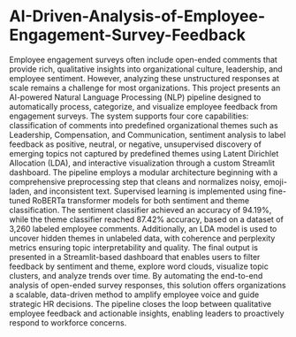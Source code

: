 # AI-Driven-Analysis-of-Employee-Engagement-Survey-Feedback

Employee engagement surveys often include open-ended comments that provide rich, qualitative insights into organizational culture, leadership, and employee sentiment. However, analyzing these unstructured responses at scale remains a challenge for most organizations. This project presents an AI-powered Natural Language Processing (NLP) pipeline designed to automatically process, categorize, and visualize employee feedback from engagement surveys. The system supports four core capabilities: classification of comments into predefined organizational themes such as Leadership, Compensation, and Communication, sentiment analysis to label feedback as positive, neutral, or negative, unsupervised discovery of emerging topics not captured by predefined themes using Latent Dirichlet Allocation (LDA), and interactive visualization through a custom Streamlit dashboard. The pipeline employs a modular architecture beginning with a comprehensive preprocessing step that cleans and normalizes noisy, emoji-laden, and inconsistent text. Supervised learning is implemented using fine-tuned RoBERTa transformer models for both sentiment and theme classification. The sentiment classifier achieved an accuracy of 94.19%, while the theme classifier reached 87.42% accuracy, based on a dataset of 3,260 labeled employee comments. Additionally, an LDA model is used to uncover hidden themes in unlabeled data, with coherence and perplexity metrics ensuring topic interpretability and quality. The final output is presented in a Streamlit-based dashboard that enables users to filter feedback by sentiment and theme, explore word clouds, visualize topic clusters, and analyze trends over time. By automating the end-to-end analysis of open-ended survey responses, this solution offers organizations a scalable, data-driven method to amplify employee voice and guide strategic HR decisions. The pipeline closes the loop between qualitative employee feedback and actionable insights, enabling leaders to proactively respond to workforce concerns.
